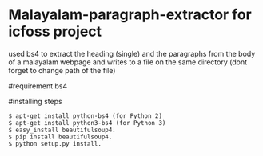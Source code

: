 # Malayalam-paragraph-extractor for icfoss project
used bs4 to extract the heading (single) and the paragraphs from the body of a malayalam webpage and writes to a file on the same directory (dont forget to change path of the file)

#requirement
bs4

#installing steps

    $ apt-get install python-bs4 (for Python 2)
    $ apt-get install python3-bs4 (for Python 3)
    $ easy_install beautifulsoup4.
    $ pip install beautifulsoup4.
    $ python setup.py install.
    

